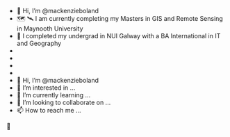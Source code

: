 - :woman: Hi, I’m @mackenzieboland
- :world_map: :artificial_satellite: I am currently completing my Masters in GIS and Remote Sensing in Maynooth University
-  :scroll: I completed my undergrad in NUI Galway with a BA International in IT and Geography 
-  
- 
- 
- 
- 👋 Hi, I’m @mackenzieboland
- 👀 I’m interested in ...
- 🌱 I’m currently learning ...
- 💞️ I’m looking to collaborate on ...
- 📫 How to reach me ...

:scroll:
<!---
mackenzieboland/mackenzieboland is a ✨ special ✨ repository because its `README.md` (this file) appears on your GitHub profile.
You can click the Preview link to take a look at your changes.
--->
